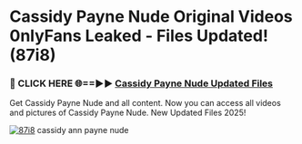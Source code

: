 # Cassidy Payne Nude Original Videos 0nlyFans Leaked - Files Updated! (87i8)

<h3>🔴 CLICK HERE 🌐==►► <a href="https://tinyurl.com/52m3yx9h" rel="nofollow">Cassidy Payne Nude Updated Files</a></h3>

Get Cassidy Payne Nude and all content. Now you can access all videos and pictures of Cassidy Payne Nude. New Updated Files 2025!

[![87i8](https://i.imgur.com/TnHtlc8.gif)](https://tinyurl.com/52m3yx9h)
cassidy ann payne nude